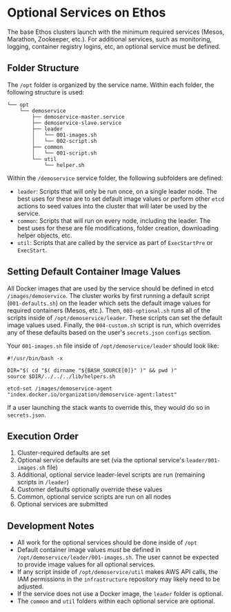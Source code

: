 # Optional Services on Ethos

The base Ethos clusters launch with the minimum required services (Mesos, Marathon, Zookeeper, etc.). For additional services, such as monitoring, logging, container registry logins, etc, an optional service must be defined.

## Folder Structure

The `/opt` folder is organized by the service name. Within each folder, the following structure is used:

```
└── opt
    └── demoservice
        ├── demoservice-master.service
        ├── demoservice-slave.service
        ├── leader
        │   └── 001-images.sh
        │   └── 002-script.sh
        ├── common
        │   └── 001-script.sh
        └── util
            └── helper.sh
```

Within the `/demoservice` service folder, the following subfolders are defined:

* `leader`: Scripts that will only be run once, on a single leader node. The best uses for these are to set default image values or perform other `etcd` actions to seed values into the cluster that will later be used by the service.
* `common`: Scripts that will run on every node, including the leader. The best uses for these are file modifications, folder creation, downloading helper objects, etc.
* `util`: Scripts that are called by the service as part of `ExecStartPre` or `ExecStart`.

## Setting Default Container Image Values

All Docker images that are used by the service should be defined in etcd `/images/demoservice`. The cluster works by first running a default script (`001-defaults.sh`) on the leader which sets the default image values for required containers (Mesos, etc.). Then, `003-optional.sh` runs all of the scripts inside of `/opt/demoservice/leader`. These scripts can set the default image values used. Finally, the `004-custom.sh` script is run, which overrides any of these defaults based on the user's `secrets.json` `configs` section.

Your `001-images.sh` file inside of `/opt/demoservice/leader` should look like:

```
#!/usr/bin/bash -x

DIR="$( cd "$( dirname "${BASH_SOURCE[0]}" )" && pwd )"
source $DIR/../../../lib/helpers.sh

etcd-set /images/demoservice-agent "index.docker.io/organization/demoservice-agent:latest"

```

If a user launching the stack wants to override this, they would do so in `secrets.json`.

## Execution Order

1. Cluster-required defaults are set
2. Optional service defaults are set (via the optional service's `leader/001-images.sh` file)
3. Additional, optional service leader-level scripts are run (remaining scripts in `/leader`)
4. Customer defaults optionally override these values
5. Common, optional service scripts are run on all nodes
6. Optional services are submitted

## Development Notes

* All work for the optional services should be done inside of `/opt`
* Default container image values _must_ be defined in `/opt/demoservice/leader/001-images.sh`. The user cannot be expected to provide image values for all optional services.
* If any script inside of `/opt/demoservice/util` makes AWS API calls, the IAM permissions in the `infrastructure` repository may likely need to be adjusted.
* If the service does not use a Docker image, the `leader` folder is optional.
* The `common` and `util` folders within each optional service are optional.